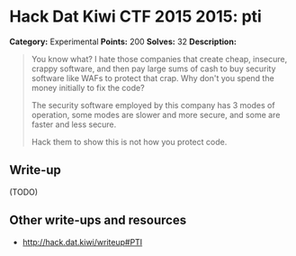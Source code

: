 # Hack Dat Kiwi CTF 2015 2015: pti

**Category:** Experimental
**Points:** 200
**Solves:** 32
**Description:**

> You know what? I hate those companies that create cheap, insecure, crappy software, and then pay large sums of cash to buy security software like WAFs to protect that crap. Why don't you spend the money initially to fix the code?
> 
> 
> The security software employed by this company has 3 modes of operation, some modes are slower and more secure, and some are faster and less secure.
> 
> Hack them to show this is not how you protect code.


## Write-up

(TODO)

## Other write-ups and resources

* <http://hack.dat.kiwi/writeup#PTI>
